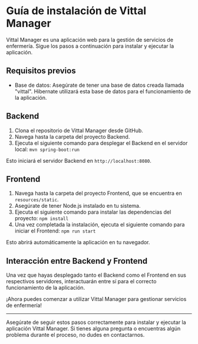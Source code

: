 # Guía de instalación de Vittal Manager

Vittal Manager es una aplicación web para la gestión de servicios de enfermería. Sigue los pasos a continuación para instalar y ejecutar la aplicación.

## Requisitos previos
- Base de datos: Asegúrate de tener una base de datos creada llamada "vittal". Hibernate utilizará esta base de datos para el funcionamiento de la aplicación.

## Backend
1. Clona el repositorio de Vittal Manager desde GitHub.
2. Navega hasta la carpeta del proyecto Backend.
3. Ejecuta el siguiente comando para desplegar el Backend en el servidor local: `mvn spring-boot:run`

Esto iniciará el servidor Backend en `http://localhost:8080`.

## Frontend
1. Navega hasta la carpeta del proyecto Frontend, que se encuentra en `resources/static`.
2. Asegúrate de tener Node.js instalado en tu sistema.
3. Ejecuta el siguiente comando para instalar las dependencias del proyecto: `npm install`
4. Una vez completada la instalación, ejecuta el siguiente comando para iniciar el Frontend: `npm run start`

Esto abrirá automáticamente la aplicación en tu navegador.

## Interacción entre Backend y Frontend
Una vez que hayas desplegado tanto el Backend como el Frontend en sus respectivos servidores, interactuarán entre sí para el correcto funcionamiento de la aplicación.

¡Ahora puedes comenzar a utilizar Vittal Manager para gestionar servicios de enfermería!

---

Asegúrate de seguir estos pasos correctamente para instalar y ejecutar la aplicación Vittal Manager. Si tienes alguna pregunta o encuentras algún problema durante el proceso, no dudes en contactarnos.
